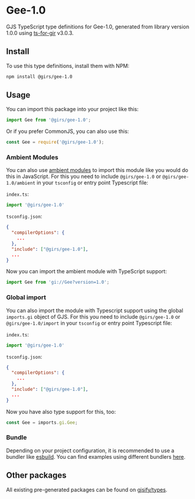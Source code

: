 
# Gee-1.0

GJS TypeScript type definitions for Gee-1.0, generated from library version 1.0.0 using [ts-for-gir](https://github.com/gjsify/ts-for-gir) v3.0.3.


## Install

To use this type definitions, install them with NPM:
```bash
npm install @girs/gee-1.0
```

## Usage

You can import this package into your project like this:
```ts
import Gee from '@girs/gee-1.0';
```

Or if you prefer CommonJS, you can also use this:
```ts
const Gee = require('@girs/gee-1.0');
```

### Ambient Modules

You can also use [ambient modules](https://github.com/gjsify/ts-for-gir/tree/main/packages/cli#ambient-modules) to import this module like you would do this in JavaScript.
For this you need to include `@girs/gee-1.0` or `@girs/gee-1.0/ambient` in your `tsconfig` or entry point Typescript file:

`index.ts`:
```ts
import '@girs/gee-1.0'
```

`tsconfig.json`:
```json
{
  "compilerOptions": {
    ...
  },
  "include": ["@girs/gee-1.0"],
  ...
}
```

Now you can import the ambient module with TypeScript support: 

```ts
import Gee from 'gi://Gee?version=1.0';
```

### Global import

You can also import the module with Typescript support using the global `imports.gi` object of GJS.
For this you need to include `@girs/gee-1.0` or `@girs/gee-1.0/import` in your `tsconfig` or entry point Typescript file:

`index.ts`:
```ts
import '@girs/gee-1.0'
```

`tsconfig.json`:
```json
{
  "compilerOptions": {
    ...
  },
  "include": ["@girs/gee-1.0"],
  ...
}
```

Now you have also type support for this, too:

```ts
const Gee = imports.gi.Gee;
```

### Bundle

Depending on your project configuration, it is recommended to use a bundler like [esbuild](https://esbuild.github.io/). You can find examples using different bundlers [here](https://github.com/gjsify/ts-for-gir/tree/main/examples).

## Other packages

All existing pre-generated packages can be found on [gjsify/types](https://github.com/gjsify/types).

